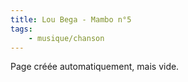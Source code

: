 ```yaml
---
title: Lou Bega - Mambo n°5
tags:
    - musique/chanson
---
```


Page créée automatiquement, mais vide.
